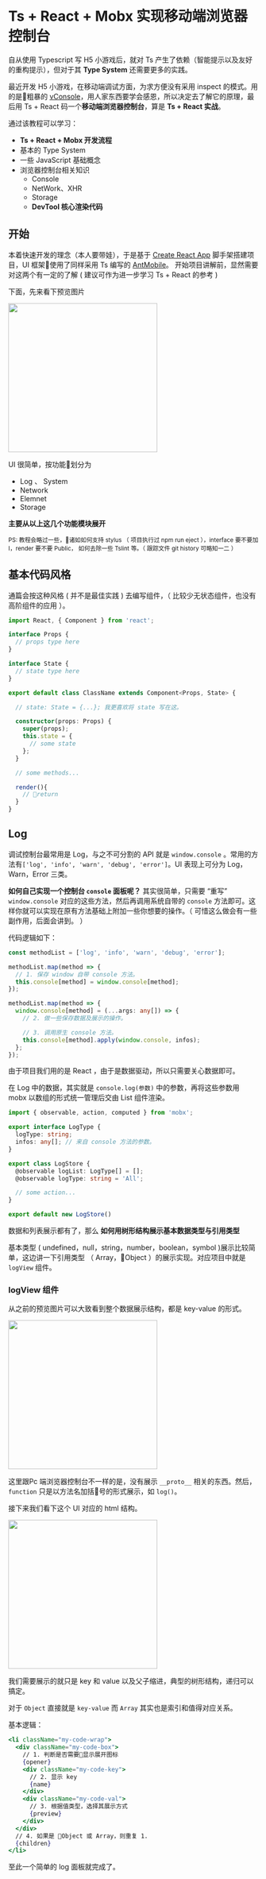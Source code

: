 # Ts + React + Mobx 实现移动端浏览器控制台

自从使用 Typescript 写 H5 小游戏后，就对 Ts 产生了依赖（智能提示以及友好的重构提示），但对于其 **Type System** 还需要更多的实践。

最近开发 H5 小游戏，在移动端调试方面，为求方便没有采用 inspect 的模式。用的是粗暴的 [vConsole](https://github.com/Tencent/vConsole)，用人家东西要学会感恩，所以决定去了解它的原理，最后用 Ts + React 码一个**移动端浏览器控制台**，算是 **Ts + React 实战**。

通过该教程可以学习：

- **Ts + React + Mobx 开发流程**
- 基本的 Type System
- 一些 JavaScript 基础概念
- 浏览器控制台相关知识
  - Console
  - NetWork、XHR
  - Storage
  - **DevTool 核心渲染代码**

## 开始

本着快速开发的理念（本人要带娃），于是基于 [Create React App](https://github.com/facebookincubator/create-react-app) 脚手架搭建项目，UI 框架使用了同样采用
Ts 编写的 [AntMobile](https://github.com/ant-design/ant-design-mobile/)。 开始项目讲解前，显然需要对这两个有一定的了解 ( 建议可作为进一步学习 Ts + React 的参考 )

下面，先来看下预览图片

<img src="./imgs/preview1.png" width = "300px" />

UI 很简单，按功能划分为

- Log 、 System
- Network
- Elemnet
- Storage

**主要从以上这几个功能模块展开**

<small> PS: 教程会略过一些，诸如如何支持 stylus （ 项目执行过 npm run eject ），interface 要不要加 I，render 要不要 Public， 如何去除一些 Tslint 等。（ 跟踪文件 git history 可略知一二 ）</small>

## 基本代码风格

通篇会按这种风格 ( 并不是最佳实践 ) 去编写组件，（ 比较少无状态组件，也没有高阶组件的应用 ）。

```ts
import React, { Component } from 'react';

interface Props {
  // props type here
}

interface State {
  // state type here
}

export default class ClassName extends Component<Props, State> {

  // state: State = {...}; 我更喜欢将 state 写在这。

  constructor(props: Props) {
    super(props);
    this.state = {
      // some state
    };
  }

  // some methods...

  render(){
    // return
  }
}
```

## Log

调试控制台最常用是 Log，与之不可分割的 API 就是 `window.console` 。常用的方法有`['log', 'info', 'warn', 'debug', 'error']`。UI 表现上可分为 Log，Warn，Error 三类。

**如何自己实现一个控制台 `console` 面板呢？** 其实很简单，只需要 “重写” `window.console` 对应的这些方法，然后再调用系统自带的 `console` 方法即可。这样你就可以实现在原有方法基础上附加一些你想要的操作。（ 可惜这么做会有一些副作用，后面会讲到。 ）

代码逻辑如下：

```ts
const methodList = ['log', 'info', 'warn', 'debug', 'error'];

methodList.map(method => {
  // 1. 保存 window 自带 console 方法。
  this.console[method] = window.console[method];
});

methodList.map(method => {
  window.console[method] = (...args: any[]) => {
    // 2. 做一些保存数据及展示的操作。

    // 3. 调用原生 console 方法。
    this.console[method].apply(window.console, infos);
  };
});

```

由于项目我们用的是 React ，由于是数据驱动，所以只需要关心数据即可。

在 Log 中的数据，其实就是 `console.log(参数)` 中的参数，再将这些参数用 mobx 以数组的形式统一管理后交由 List 组件渲染。

```ts
import { observable, action, computed } from 'mobx';

export interface LogType {
  logType: string;
  infos: any[]; // 来自 console 方法的参数。
}

export class LogStore {
  @observable logList: LogType[] = [];
  @observable logType: string = 'All';

  // some action...
}

export default new LogStore()

```

数据和列表展示都有了，那么 **如何用树形结构展示基本数据类型与引用类型**

基本类型 ( undefined，null，string，number，boolean，symbol )展示比较简单，这边讲一下引用类型 （ Array，Object ）的展示实现。对应项目中就是 `logView` 组件。

### logView 组件

从之前的预览图片可以大致看到整个数据展示结构，都是 key-value 的形式。

<img src="./imgs/logview0.png" width = "300px" />

这里跟Pc 端浏览器控制台不一样的是，没有展示 `__proto__` 相关的东西。然后，`function` 只是以方法名加括号的形式展示，如 `log()`。

接下来我们看下这个 UI 对应的 html 结构。

<img src="./imgs/logview.png" width = "300px" />

我们需要展示的就只是 key 和 value 以及父子缩进，典型的树形结构，递归可以搞定。

对于 `Object` 直接就是 `key-value` 而 `Array` 其实也是索引和值得对应关系。

基本逻辑：

```jsx
<li className="my-code-wrap">
  <div className="my-code-box">
    // 1. 判断是否需要显示展开图标
    {opener}
    <div className="my-code-key">
      // 2. 显示 key
      {name}
    </div>
    <div className="my-code-val">
      // 3. 根据值类型，选择其展示方式
      {preview}
    </div>
  </div>
  // 4. 如果是 Object 或 Array，则重复 1.
  {children}
</li>
```

至此一个简单的 log 面板就完成了。
